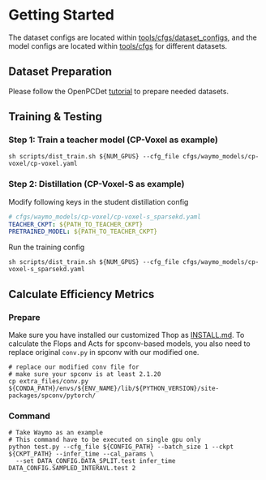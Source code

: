 # Getting Started
The dataset configs are located within [tools/cfgs/dataset_configs](../tools/cfgs/dataset_configs), 
and the model configs are located within [tools/cfgs](../tools/cfgs) for different datasets. 


## Dataset Preparation
Please follow the OpenPCDet [tutorial](https://github.com/open-mmlab/OpenPCDet/blob/master/docs/GETTING_STARTED.md) to 
prepare needed datasets.

## Training & Testing
[//]: # ( TODO)
### Step 1: Train a teacher model (CP-Voxel as example)
```shell
sh scripts/dist_train.sh ${NUM_GPUS} --cfg_file cfgs/waymo_models/cp-voxel/cp-voxel.yaml
```

### Step 2: Distillation (CP-Voxel-S as example)
Modify following keys in the student distillation config
```yaml
# cfgs/waymo_models/cp-voxel/cp-voxel-s_sparsekd.yaml
TEACHER_CKPT: ${PATH_TO_TEACHER_CKPT}
PRETRAINED_MODEL: ${PATH_TO_TEACHER_CKPT}
```
Run the training config
```shell
sh scripts/dist_train.sh ${NUM_GPUS} --cfg_file cfgs/waymo_models/cp-voxel-s_sparsekd.yaml 
```

## Calculate Efficiency Metrics

### Prepare
Make sure you have installed our customized Thop as [INSTALL.md](./INSTALL.md).
To calculate the Flops and Acts for spconv-based models, you also need to replace original `conv.py` in spconv
with our modified one.
```shell
# replace our modified conv file for 
# make sure your spconv is at least 2.1.20
cp extra_files/conv.py ${CONDA_PATH}/envs/${ENV_NAME}/lib/${PYTHON_VERSION}/site-packages/spconv/pytorch/
```

### Command
```shell
# Take Waymo as an example
# This command have to be executed on single gpu only
python test.py --cfg_file ${CONFIG_PATH} --batch_size 1 --ckpt ${CKPT_PATH} --infer_time --cal_params \
  --set DATA_CONFIG.DATA_SPLIT.test infer_time DATA_CONFIG.SAMPLED_INTERAVL.test 2
``` 

